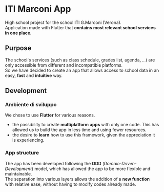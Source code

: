 # ITI Marconi App 
High school project for the school ITI G.Marconi (Verona).</br>
Application made with Flutter that **contains most relevant school services in one place**.

## Purpose
The school's services (such as class schedule, grades list, agenda, ...) are only accessible from different and incompatible platforms.</br>
So we have decided to create an app that allows access to school data in an easy, **fast** and **intuitive** way.

## Development
### Ambiente di sviluppo
We chose to use **Flutter** for various reasons.
- the possibility to create **multiplatform apps** with only one code. This has allowed us to build the app in less time and using fewer resources.
- the desire to **learn** how to use this framework, given the appreciation it is experiencing.
### App structure
The app has been developed following the **DDD** (*Domain-Driven-Development*) model, which has allowed the app to be more flexible and maintainable.</br>
The separation into various layers allows the addition of a **new function** with relative ease, without having to modify codes already made.
